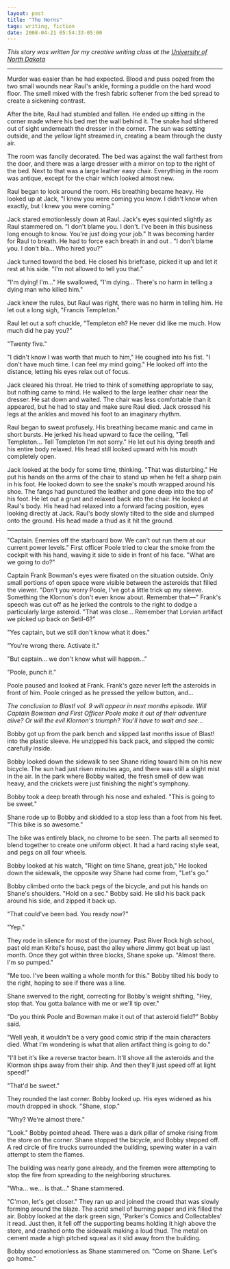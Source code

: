 ```yaml
---
layout: post
title: "The Norns"
tags: writing, fiction
date: 2008-04-21 05:54:33-05:00
---
```


*This story was written for my creative writing class at the [University of North Dakota][1]*

---

Murder was easier than he had expected. Blood and puss oozed from the two small wounds near Raul's ankle, forming a puddle on the hard wood floor. The smell mixed with the fresh fabric softener from the bed spread to create a sickening contrast.

After the bite, Raul had stumbled and fallen. He ended up sitting in the corner made where his bed met the wall behind it. The snake had slithered out of sight underneath the dresser in the corner. The sun was setting outside, and the yellow light streamed in, creating a beam through the dusty air.

The room was fancily decorated. The bed was against the wall farthest from the door, and there was a large dresser with a mirror on top to the right of the bed. Next to that was a large leather easy chair. Everything in the room was antique, except for the chair which looked almost new.

Raul began to look around the room. His breathing became heavy. He looked up at Jack, "I knew you were coming you know. I didn't know when exactly, but I knew you were coming."

Jack stared emotionlessly down at Raul. Jack's eyes squinted slightly as Raul stammered on. "I don't blame you. I don't. I've been in this business long enough to know. You're just doing your job." It was becoming harder for Raul to breath. He had to force each breath in and out . "I don't blame you. I don't bla… Who hired you?"

Jack turned toward the bed. He closed his briefcase, picked it up and let it rest at his side. "I'm not allowed to tell you that."

"I'm dying! I'm…" He swallowed, "I'm dying… There's no harm in telling a dying man who killed him."

Jack knew the rules, but Raul was right, there was no harm in telling him. He let out a long sigh, "Francis Templeton."

Raul let out a soft chuckle, "Templeton eh? He never did like me much. How much did he pay you?"

"Twenty five."

"I didn't know I was worth that much to him," He coughed into his fist. "I don't have much time. I can feel my mind going." He looked off into the distance, letting his eyes relax out of focus.

Jack cleared his throat. He tried to think of something appropriate to say, but nothing came to mind. He walked to the large leather chair near the dresser. He sat down and waited. The chair was less comfortable than it appeared, but he had to stay and make sure Raul died. Jack crossed his legs at the ankles and moved his foot to an imaginary rhythm.

Raul began to sweat profusely. His breathing became manic and came in short bursts. He jerked his head upward to face the ceiling, "Tell Templeton… Tell Templeton I'm not sorry." He let out his dying breath and his entire body relaxed. His head still looked upward with his mouth completely open.

Jack looked at the body for some time, thinking. "That was disturbing." He put his hands on the arms of the chair to stand up when he felt a sharp pain in his foot. He looked down to see the snake's mouth wrapped around his shoe. The fangs had punctured the leather and gone deep into the top of his foot. He let out a grunt and relaxed back into the chair. He looked at Raul's body. His head had relaxed into a forward facing position, eyes looking directly at Jack. Raul's body slowly tilted to the side and slumped onto the ground. His head made a thud as it hit the ground.

---

"Captain. Enemies off the starboard bow. We can't out run them at our current power levels." First officer Poole tried to clear the smoke from the cockpit with his hand, waving it side to side in front of his face. "What are we going to do?"

Captain Frank Bowman's eyes were fixated on the situation outside. Only small portions of open space were visible between the asteroids that filled the viewer. "Don't you worry Poole, I've got a little trick up my sleeve. Something the Klornon's don't even know about. Remember that—" Frank's speech was cut off as he jerked the controls to the right to dodge a particularly large asteroid. "That was close… Remember that Lorvian artifact we picked up back on Setil-6?"

"Yes captain, but we still don't know what it does."

"You're wrong there. Activate it."

"But captain… we don't know what will happen…"

"Poole, punch it."

Poole paused and looked at Frank. Frank's gaze never left the asteroids in front of him. Poole cringed as he pressed the yellow button, and…

*The conclusion to Blast! vol. 9 will appear in next months episode. Will Captain Bowman and First Officer Poole make it out of their adventure alive? Or will the evil Klornon's triumph? You'll have to wait and see…*

Bobby got up from the park bench and slipped last months issue of Blast! into the plastic sleeve. He unzipped his back pack, and slipped the comic carefully inside.

Bobby looked down the sidewalk to see Shane riding toward him on his new bicycle. The sun had just risen minutes ago, and there was still a slight mist in the air. In the park where Bobby waited, the fresh smell of dew was heavy, and the crickets were just finishing the night's symphony.

Bobby took a deep breath through his nose and exhaled. "This is going to be sweet."

Shane rode up to Bobby and skidded to a stop less than a foot from his feet. "This bike is so awesome."

The bike was entirely black, no chrome to be seen. The parts all seemed to blend together to create one uniform object. It had a hard racing style seat, and pegs on all four wheels.

Bobby looked at his watch, "Right on time Shane, great job," He looked down the sidewalk, the opposite way Shane had come from, "Let's go."

Bobby climbed onto the back pegs of the bicycle, and put his hands on Shane's shoulders. "Hold on a sec." Bobby said. He slid his back pack around his side, and zipped it back up.

"That could've been bad. You ready now?"

"Yep."

They rode in silence for most of the journey. Past River Rock high school, past old man Kritel's house, past the alley where Jimmy got beat up last month. Once they got within three blocks, Shane spoke up. "Almost there. I'm so pumped."

"Me too. I've been waiting a whole month for this." Bobby tilted his body to the right, hoping to see if there was a line.

Shane swerved to the right, correcting for Bobby's weight shifting, "Hey, stop that. You gotta balance with me or we'll tip over."

"Do you think Poole and Bowman make it out of that asteroid field?" Bobby said.

"Well yeah, it wouldn't be a very good comic strip if the main characters died. What I'm wondering is what that alien artifact thing is going to do."

"I'll bet it's like a reverse tractor beam. It'll shove all the asteroids and the Klormon ships away from their ship. And then they'll just speed off at light speed!"

"That'd be sweet."

They rounded the last corner. Bobby looked up. His eyes widened as his mouth dropped in shock. "Shane, stop."

"Why? We're almost there."

"Look." Bobby pointed ahead. There was a dark pillar of smoke rising from the store on the corner. Shane stopped the bicycle, and Bobby stepped off. A red circle of fire trucks surrounded the building, spewing water in a vain attempt to stem the flames.

The building was nearly gone already, and the firemen were attempting to stop the fire from spreading to the neighboring structures.

"Wha… we… is that…" Shane stammered.

"C'mon, let's get closer." They ran up and joined the crowd that was slowly forming around the blaze. The acrid smell of burning paper and ink filled the air. Bobby looked at the dark green sign, 'Parker's Comics and Collectables' it read. Just then, it fell off the supporting beams holding it high above the store, and crashed onto the sidewalk making a loud thud. The metal on cement made a high pitched squeal as it slid away from the building.

Bobby stood emotionless as Shane stammered on. "Come on Shane. Let's go home."

[1]:	http://und.edu/
